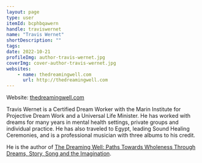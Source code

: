 ```yaml
---
layout: page
type: user
itemId: bcphbqawern
handle: traviswernet
name: "Travis Wernet"
shortDescription: ""
tags:
date: 2022-10-21
profileImg: author-travis-wernet.jpg
coverImg: cover-author-travis-wernet.jpg
websites:
    - name: thedreamingwell.com
      url: http://thedreamingwell.com
---
```


Website: [thedreamingwell.com](http://thedreamingwell.com)

Travis Wernet is a Certified Dream Worker with the Marin Institute for Projective Dream Work and a Universal Life Minister. He has worked with dreams for many years in mental health settings, private groups and individual practice. He has also traveled to Egypt, leading Sound Healing Ceremonies, and is a professional musician with three albums to his credit.

He is the author of [The Dreaming Well: Paths Towards Wholeness Through Dreams, Story, Song and the Imagination](https://www.amazon.com/Dreaming-Well-Towards-Wholeness-Imagination/dp/0692796916).
